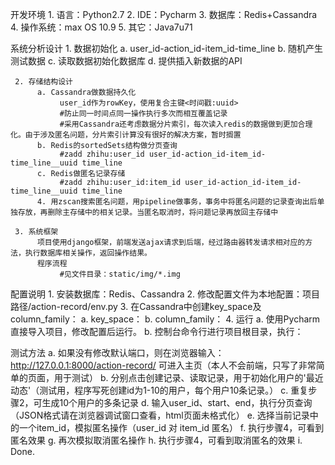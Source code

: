 开发环境
     1. 语言：Python2.7
     2. IDE：Pycharm
     3. 数据库：Redis+Cassandra
     4. 操作系统：max OS 10.9
     5. 其它：Java7u71

系统分析设计
     1. 数据初始化
          a. user_id-action_id-item_id-time_line
          b. 随机产生测试数据
          c. 读取数据初始化数据库
          d. 提供插入新数据的API

     2. 存储结构设计
          a. Cassandra做数据持久化
               user_id作为rowKey，使用复合主键<时间戳:uuid>
               #防止同一时间点同一操作执行多次而相互覆盖记录
               #采用Cassandra还考虑数据分片索引，每次读入redis的数据做到更加合理化。由于涉及匿名问题，分片索引计算没有很好的解决方案，暂时搁置
          b. Redis的sortedSets结构做分页查询
               #zadd zhihu:user_id user_id-action_id-item_id-time_line__uuid time_line
          c. Redis做匿名记录存储
               #zadd zhihu:user_id:item_id user_id-action_id-item_id-time_line__uuid time_line
          4. 用zscan搜索匿名问题，用pipeline做事务，事务中将匿名问题的记录查询出后单独存放，再删除主存储中的相关记录。当匿名取消时，将问题记录再放回主存储中

     3. 系统框架
          项目使用django框架，前端发送ajax请求到后端，经过路由器转发请求相对应的方法，执行数据库相关操作，返回操作结果。
          程序流程
               #见文件目录：static/img/*.img

配置说明
     1. 安装数据库：Redis、Cassandra
     2. 修改配置文件为本地配置：项目路径/action-record/env.py
     3. 在Cassandra中创建key_space及column_family：
          a. key_space：
          b. column_family：
     4. 运行
          a. 使用Pycharm直接导入项目，修改配置后运行。
          b. 控制台命令行进行项目根目录，执行：

测试方法
     a. 如果没有修改默认端口，则在浏览器输入：http://127.0.0.1:8000/action-record/ 可进入主页（本人不会前端，只写了非常简单的页面，用于测试）
     b. 分别点击创建记录、读取记录，用于初始化用户的'最近动态'（测试用，程序写死创建id为1-10的用户，每个用户10条记录。）
     c. 重复步骤2，可生成10个用户的多条记录
     d. 输入user_id、start、end，执行分页查询（JSON格式请在浏览器调试窗口查看，html页面未格式化）
     e. 选择当前记录中的一个item_id，模拟匿名操作（user_id 对 item_id 匿名）
     f. 执行步骤4，可看到匿名效果
     g. 再次模拟取消匿名操作
     h. 执行步骤4，可看到取消匿名的效果
     i. Done.